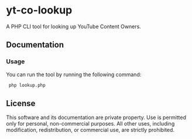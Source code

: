 # yt-co-lookup
 
A PHP CLI tool for looking up YouTube Content Owners.

## Documentation

### Usage
You can run the tool by running the following command:
```bash
 php lookup.php
```

## License
This software and its documentation are private property. Use is permitted only for personal, non-commercial purposes. All other uses, including modification, redistribution, or commercial use, are strictly prohibited.
